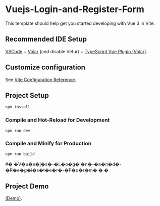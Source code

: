 # Vuejs-Login-and-Register-Form

This template should help get you started developing with Vue 3 in Vite.

## Recommended IDE Setup

[VSCode](https://code.visualstudio.com/) + [Volar](https://marketplace.visualstudio.com/items?itemName=johnsoncodehk.volar) (and disable Vetur) + [TypeScript Vue Plugin (Volar)](https://marketplace.visualstudio.com/items?itemName=johnsoncodehk.vscode-typescript-vue-plugin).

## Customize configuration

See [Vite Configuration Reference](https://vitejs.dev/config/).

## Project Setup

```sh
npm install
```

### Compile and Hot-Reload for Development

```sh
npm run dev
```

### Compile and Minify for Production

```sh
npm run build
```
#� �V�u�e�j�s�-�L�o�g�i�n�-�a�n�d�-�R�e�g�i�s�t�e�r�-�F�o�r�m�
�
�
## Project Demo
[(Demo)](https://w3hubs.com/vuejs-login-and-register-form/).
